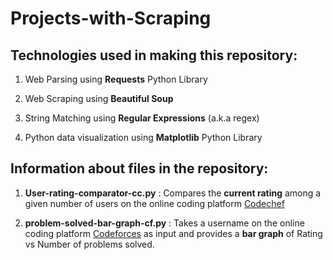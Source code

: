 # Projects-with-Scraping

## Technologies used in making this repository:

1. Web Parsing using **Requests** Python Library

2. Web Scraping using **Beautiful Soup** 

3. String Matching using **Regular Expressions** (a.k.a regex)

4. Python data visualization using **Matplotlib** Python Library

## Information about files in the repository:

1. **User-rating-comparator-cc.py**   : Compares the **current rating** among a given number of users on the online coding platform [Codechef](https://www.codechef.com/node)

2. **problem-solved-bar-graph-cf.py**   : Takes a username on the online coding platform [Codeforces](https://www.codeforces.com) as input and provides a **bar graph** of Rating vs Number of problems solved.  
